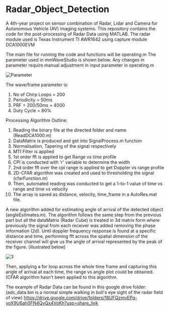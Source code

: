 # Radar_Object_Detection
A 4th-year project on sensor combination of Radar, Lidar and Camera for Autonomous Vehicle (AV) imaging systems. This repository contains the code for the post-processing of Radar Data using MATLAB.
The radar module used is Texas Instrument TI AWR1642 using capture module DCA1000EVM

The main file for running the code and functions will be operating.m
The parameter used in mmWaveStudio is shown below. Any changes in parameter require manual adjustment in input parameter in operating.m

![Parameter](https://user-images.githubusercontent.com/51969569/221611035-aa957233-2c2b-41f5-bcfc-855ea8cc340d.png)

The wave/frame parameter is:
1. No of Chirp Loops = 200
2. Periodicity = 50ms
3. PRF = 200/50ms = 4000
4. Duty Cycle = 80%


Processing Algorithm Outline:
1. Reading the binary file at the directed folder and name (ReadDCA1000.m)
2. DataMatrix is produced and get into SignalProcess.m function
3. Normalisation, Tapering of the signal respectively
4. MTI Filter is applied
5. 1st order fft is applied to get Range vs time profile
6. CPI is conducted with 'r' variable to determine the width
7. 2nd order fft over the cpi range is applied to get Doppler vs range profile
8. 2D-CFAR algorithm was created and used to thresholding the signal (cfarFunction.m)
9. Then, automated reading was conducted to get a 1-to-1 value of time vs range and time vs velocity
10. The array is saved as distance, velocity, time_frame in a AutoRes.mat file.

A new algorithm added for estimating angle of arrival of the detected object (angleEstimates.m). The algorithm follows the same step from the previous part but all the dataMatrix (Radar Cube) is treated in 3d matrix form where previously the signal from each receiver was added removing the phase information (2d). Until doppler frequency response is found at a specific distance and time, performing fft across the spatial dimension of the receiver channel will give us the angle of arrival represented by the peak of the figure. (illustrated below)

![3](https://user-images.githubusercontent.com/51969569/227518075-1ee237c5-8746-4557-9e7d-3730a083f76a.png)

Then, applying a for loop across the whole time frame and capturing this angle of arrival at each time, the range vs angle plot could be obtained. (CFAR algorithm hasn't been applied to this algorithm.

The example of Radar Data can be found in this google drive folder: 
(adc_data.bin is a normal simple walking in bull's eye sight of the radar field of view)
https://drive.google.com/drive/folders/18UFQzmvEPq-yoX9U6ah0FN4QvQx4VoKh?usp=share_link
